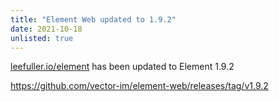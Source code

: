 ```yaml
---
title: "Element Web updated to 1.9.2"
date: 2021-10-18
unlisted: true
---
```

[leefuller.io/element](https://leefuller.io/element) has been updated to Element 1.9.2

https://github.com/vector-im/element-web/releases/tag/v1.9.2